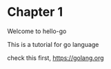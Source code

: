# Chapter 1
Welcome to hello-go

This is a tutorial for go language  

check this first, https://golang.org 

